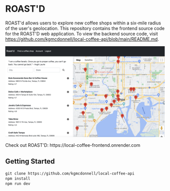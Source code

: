 # ROAST'D
ROAST'd allows users to explore new coffee shops within a six-mile radius of the user's geolocation. This repository contains the frontend source code for the ROAST'D web application. To view the backend source code, visit https://github.com/kgmcdonnell/local-coffee-api/blob/main/README.md.
<p align="center">
<img src="https://github.com/kgmcdonnell/local-coffee-api/blob/main/app/assets/images/ROAST'D.png?raw=true" alt="roast'd screenshot" width="600px" height="auto">
</p>
Check out ROAST'D: https://local-coffee-frontend.onrender.com

## Getting Started
```
git clone https://github.com/kgmcdonnell/local-coffee-api
npm install
npm run dev
```
